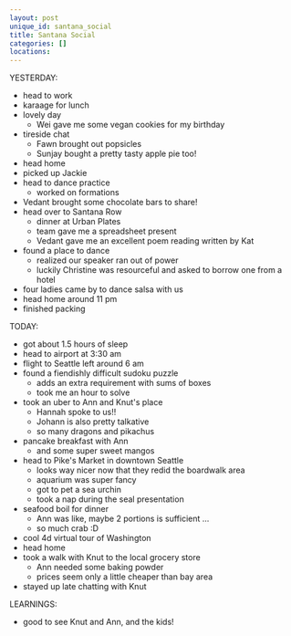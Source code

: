 ```yaml
---
layout: post
unique_id: santana_social
title: Santana Social
categories: []
locations: 
---
```


YESTERDAY:
* head to work
* karaage for lunch
* lovely day
  * Wei gave me some vegan cookies for my birthday
* tireside chat
  * Fawn brought out popsicles
  * Sunjay bought a pretty tasty apple pie too!
* head home
* picked up Jackie
* head to dance practice
  * worked on formations
* Vedant brought some chocolate bars to share!
* head over to Santana Row
  * dinner at Urban Plates
  * team gave me a spreadsheet present
  * Vedant gave me an excellent poem reading written by Kat
* found a place to dance
  * realized our speaker ran out of power
  * luckily Christine was resourceful and asked to borrow one from a hotel
* four ladies came by to dance salsa with us
* head home around 11 pm
* finished packing

TODAY:
* got about 1.5 hours of sleep
* head to airport at 3:30 am
* flight to Seattle left around 6 am
* found a fiendishly difficult sudoku puzzle
  * adds an extra requirement with sums of boxes
  * took me an hour to solve
* took an uber to Ann and Knut's place
  * Hannah spoke to us!!
  * Johann is also pretty talkative
  * so many dragons and pikachus
* pancake breakfast with Ann
  * and some super sweet mangos
* head to Pike's Market in downtown Seattle
  * looks way nicer now that they redid the boardwalk area
  * aquarium was super fancy
  * got to pet a sea urchin
  * took a nap during the seal presentation
* seafood boil for dinner
  * Ann was like, maybe 2 portions is sufficient ...
  * so much crab :D
* cool 4d virtual tour of Washington
* head home
* took a walk with Knut to the local grocery store
  * Ann needed some baking powder
  * prices seem only a little cheaper than bay area
* stayed up late chatting with Knut

LEARNINGS:
* good to see Knut and Ann, and the kids!
